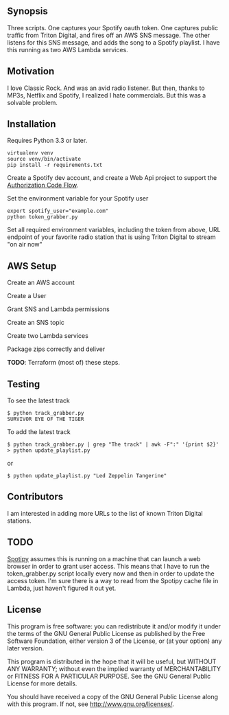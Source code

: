 ## Synopsis

Three scripts. One captures your Spotify oauth token. One captures public traffic from Triton Digital, and fires off an AWS SNS message. The other listens for this SNS message, and adds the song to a Spotify playlist. I have this running as two AWS Lambda services.

## Motivation

I love Classic Rock. And was an avid radio listener. But then, thanks to MP3s, Netflix and Spotify, I realized I hate commercials. But this was a solvable problem.

## Installation

Requires Python 3.3 or later.

    virtualenv venv
    source venv/bin/activate
    pip install -r requirements.txt

Create a Spotify dev account, and create a Web Api project to support the [Authorization Code Flow](https://developer.spotify.com/web-api/authorization-guide/#authorization-code-flow).

Set the environment variable for your Spotify user

    export spotify_user="example.com"
    python token_grabber.py

Set all required environment variables, including the token from above, URL endpoint of your favorite radio station that is using Triton Digital to stream "on air now"

## AWS Setup

Create an AWS account

Create a User

Grant SNS and Lambda permissions

Create an SNS topic

Create two Lambda services

Package zips correctly and deliver

**TODO**: Terraform (most of) these steps.

## Testing

To see the latest track

    $ python track_grabber.py
    SURVIVOR EYE OF THE TIGER

To add the latest track

    $ python track_grabber.py | grep "The track" | awk -F":" '{print $2}' > python update_playlist.py

or

    $ python update_playlist.py "Led Zeppelin Tangerine"

## Contributors

I am interested in adding more URLs to the list of known Triton Digital stations.

## TODO

[Spotipy](https://github.com/plamere/spotipy) assumes this is running on a machine that can launch a web browser in order to grant user access.
This means that I have to run the token_grabber.py script locally every now and then in order to update the access token. I'm sure there is a way to read from the Spotipy cache file in Lambda, just haven't figured it out yet.

## License

This program is free software: you can redistribute it and/or modify
it under the terms of the GNU General Public License as published by
the Free Software Foundation, either version 3 of the License, or
(at your option) any later version.

This program is distributed in the hope that it will be useful,
but WITHOUT ANY WARRANTY; without even the implied warranty of
MERCHANTABILITY or FITNESS FOR A PARTICULAR PURPOSE.  See the
GNU General Public License for more details.

You should have received a copy of the GNU General Public License
along with this program.  If not, see <http://www.gnu.org/licenses/>.